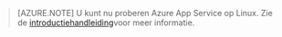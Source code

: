 > [AZURE.NOTE] U kunt nu proberen Azure App Service op Linux. Zie de [introductiehandleiding](../articles/app-service/app-service-linux-readme.md)voor meer informatie.
